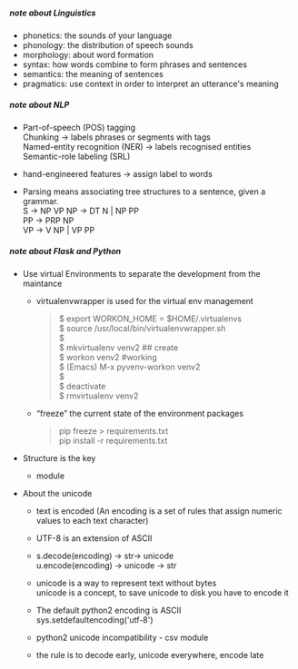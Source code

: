 ##### note about Linguistics
  * phonetics: the sounds of your language  
  * phonology: the distribution of speech sounds    
  * morphology: about word formation  
  * syntax: how words combine to form phrases and sentences  
  * semantics: the meaning of sentences  
  * pragmatics:  use context in order to interpret an utterance's meaning   

##### note about NLP
  * Part-of-speech (POS) tagging  
    Chunking -> labels phrases or segments with tags  
    Named-entity recognition (NER) -> labels recognised entities  
    Semantic-role labeling (SRL)  

  * hand-engineered features -> assign label to words 

  * Parsing means associating tree structures to a sentence, given a grammar.   
     S -> NP VP 
     NP -> DT N | NP PP  
     PP -> PRP NP  
     VP -> V NP | VP PP  



##### note about Flask and Python
* Use virtual Environments to separate the development from the maintance 
    - virtualenvwrapper is used for the virtual env management
      > $ export WORKON_HOME = $HOME/.virtualenvs  
        $ source /usr/local/bin/virtualenvwrapper.sh   
        $     
        $ mkvirtualenv venv2  ## create   
        $ workon venv2   #working    
        $ (Emacs) M-x pyvenv-workon venv2   
        $    
        $ deactivate  
        $ rmvirtualenv venv2

    - “freeze” the current state of the environment packages  
      > pip freeze > requirements.txt   
      > pip install -r requirements.txt 

* Structure is the key  
    - module  

* About the unicode 
   - text is encoded (An encoding is a set of rules that assign numeric values to each text character)  
   - UTF-8 is an extension of ASCII  

   - s.decode(encoding) -> str-> unicode  
     u.encode(encoding) -> unicode -> str  

   - unicode is a way to represent text without bytes  
    unicode is a concept, to save unicode to disk you have to encode it

   - The default python2 encoding is ASCII  
      sys.setdefaultencoding('utf-8')  

   - python2 unicode incompatibility - csv module   

   - the rule is to decode early, unicode everywhere, encode late


   
 